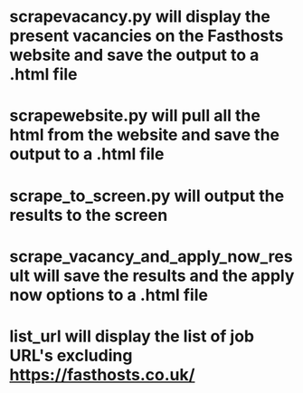 # scrapevacancy.py will display the present vacancies on the Fasthosts website and save the output to a .html file
# scrapewebsite.py will pull all the html from the website and save the output to a .html file
# scrape_to_screen.py will output the results to the screen
# scrape_vacancy_and_apply_now_result will save the results and the apply now options to a .html file
# list_url will display the list of job URL's excluding https://fasthosts.co.uk/
